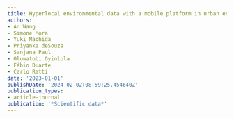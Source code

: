 ```yaml
---
title: Hyperlocal environmental data with a mobile platform in urban environments
authors:
- An Wang
- Simone Mora
- Yuki Machida
- Priyanka deSouza
- Sanjana Paul
- Oluwatobi Oyinlola
- Fábio Duarte
- Carlo Ratti
date: '2023-01-01'
publishDate: '2024-02-02T08:59:25.454640Z'
publication_types:
- article-journal
publication: '*Scientific data*'
---
```

